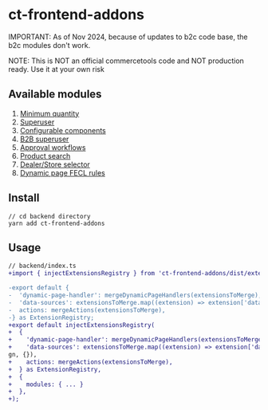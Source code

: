 # ct-frontend-addons

IMPORTANT:
As of Nov 2024, because of updates to b2c code base, the b2c modules don't work.

NOTE:
This is NOT an official commercetools code and NOT production ready. Use it at your own risk

## Available modules
1. [Minimum quantity](src/minimum-quantity/README.md)
1. [Superuser](src/superuser/README.md)
1. [Configurable components](src/configurable-products/README.md)
1. [B2B superuser](src/superuser-b2b/README.md)
1. [Approval workflows](src/approval-workflows/README.md)
1. [Product search](src/product-search/README.md)
1. [Dealer/Store selector](src/store-context/README.md)
1. [Dynamic page FECL rules](src/fecl-rules/README.md)

## Install
```
// cd backend directory
yarn add ct-frontend-addons
```

## Usage

```diff
// backend/index.ts
+import { injectExtensionsRegistry } from 'ct-frontend-addons/dist/extensions';

-export default {
-  'dynamic-page-handler': mergeDynamicPageHandlers(extensionsToMerge),
-  'data-sources': extensionsToMerge.map((extension) => extension['data-sources'] || {}).reduce(Object.assign, {}),
-  actions: mergeActions(extensionsToMerge),
-} as ExtensionRegistry;
+export default injectExtensionsRegistry(
+  {
+    'dynamic-page-handler': mergeDynamicPageHandlers(extensionsToMerge),
+    'data-sources': extensionsToMerge.map((extension) => extension['data-sources'] || {}).reduce(Object.assi
gn, {}),
+    actions: mergeActions(extensionsToMerge),
+  } as ExtensionRegistry,
+  {
+    modules: { ... }
+  },
+);
```
